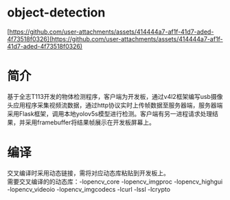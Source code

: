 <a name="object-detection"></a>

# object-detection

[https://github.com/user-attachments/assets/414444a7-af1f-41d7-aded-4f73518f0326](https://github.com/user-attachments/assets/414444a7-af1f-41d7-aded-4f73518f0326)
<a name="XWgSl"></a>

# 简介

基于全志T113开发的物体检测程序，客户端为开发板，通过v4l2框架编写usb摄像头应用程序采集视频流数据，通过http协议实时上传帧数据至服务器端，服务器端采用Flask框架，调用本地yolov5s模型进行检测。客户端有另一进程请求处理结果，并采用framebuffer将结果帧展示在开发板屏幕上。
<a name="XcmnV"></a>

# 编译

交叉编译时采用动态链接，需将对应动态库粘贴到开发板上。<br />需要交叉编译的的动态库：-lopencv_core -lopencv_imgproc -lopencv_highgui -lopencv_videoio -lopencv_imgcodecs  -lcurl -lssl -lcrypto 

